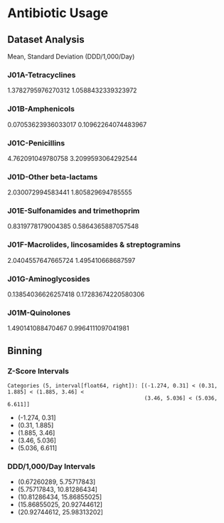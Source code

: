 # Antibiotic Usage

## Dataset Analysis

Mean, Standard Deviation (DDD/1,000/Day)

### J01A-Tetracyclines
1.3782795976270312 1.0588432339323972

### J01B-Amphenicols
0.07053623936033017 0.10962264074483967

### J01C-Penicillins
4.762091049780758 3.2099593064292544

### J01D-Other beta-lactams
2.030072994583441 1.805829694785555

### J01E-Sulfonamides and trimethoprim
0.8319778179004385 0.5864365887057548

### J01F-Macrolides, lincosamides & streptogramins
2.0404557647665724 1.495410668687597

### J01G-Aminoglycosides
0.13854036626257418 0.17283674220580306

### J01M-Quinolones
1.490141088470467 0.9964111097041981

## Binning

### Z-Score Intervals

```
Categories (5, interval[float64, right]): [(-1.274, 0.31] < (0.31, 1.885] < (1.885, 3.46] <
                                           (3.46, 5.036] < (5.036, 6.611]]
```

- (-1.274, 0.31]
- (0.31, 1.885]
- (1.885, 3.46]
- (3.46, 5.036]
- (5.036, 6.611]

### DDD/1,000/Day Intervals

- (0.67260289,  5.75717843]
- (5.75717843, 10.81286434]
- (10.81286434, 15.86855025]
- (15.86855025, 20.92744612]
- (20.92744612, 25.98313202]
